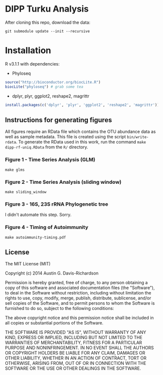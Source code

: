 # DIPP Turku Analysis

After cloning this repo, download the data:

`git submodule update --init --recursive`

# Installation

R v3.1.1 with dependencies:

- Phyloseq 

```R
source("http://bioconductor.org/biocLite.R")
biocLite("phyloseq") # grab some tea
```

- dplyr, plyr, ggplot2, reshape2, magrittr

```R
install.packages(c('dplyr', 'plyr', 'ggplot2', 'reshape2', 'magrittr'))
```

## Instructions for generating figures

All figures require an RData file which contains the OTU abundance data as well
as sample metadata. This file is created using the script `bin/write-rdata`. To
generate the RData used in this work, run the command `make dipp-rf-uniq.RData`
from the `R/` directory.

### Figure 1 - Time Series Analysis (GLM)

`make glms`

### Figure 2 - Time Series Analysis (sliding window)

`make sliding_window`

### Figure 3 - 16S, 23S rRNA Phylogenetic tree

I didn't automate this step. Sorry.

### Figure 4 - Timing of Autoimmunity

`make autoimmunity-timing.pdf`


## License

The MIT License (MIT)

Copyright (c) 2014 Austin G. Davis-Richardson

Permission is hereby granted, free of charge, to any person obtaining a
copy of this software and associated documentation files (the
"Software"), to deal in the Software without restriction, including
without limitation the rights to use, copy, modify, merge, publish,
distribute, sublicense, and/or sell copies of the Software, and to
permit persons to whom the Software is furnished to do so, subject to
the following conditions:

The above copyright notice and this permission notice shall be included
in all copies or substantial portions of the Software.

THE SOFTWARE IS PROVIDED "AS IS", WITHOUT WARRANTY OF ANY KIND, EXPRESS
OR IMPLIED, INCLUDING BUT NOT LIMITED TO THE WARRANTIES OF
MERCHANTABILITY, FITNESS FOR A PARTICULAR PURPOSE AND NONINFRINGEMENT.
IN NO EVENT SHALL THE AUTHORS OR COPYRIGHT HOLDERS BE LIABLE FOR ANY
CLAIM, DAMAGES OR OTHER LIABILITY, WHETHER IN AN ACTION OF CONTRACT,
TORT OR OTHERWISE, ARISING FROM, OUT OF OR IN CONNECTION WITH THE
SOFTWARE OR THE USE OR OTHER DEALINGS IN THE SOFTWARE.

